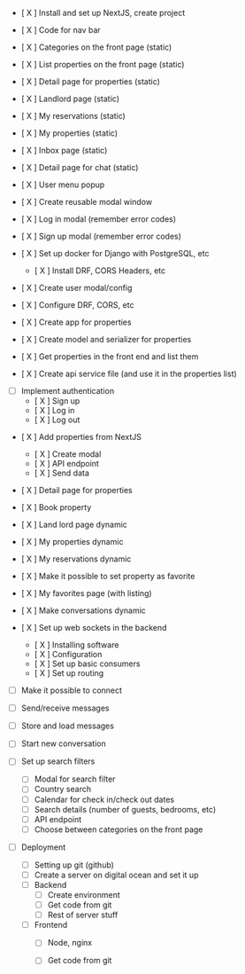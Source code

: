 - [ X ] Install and set up NextJS, create project
- [ X ] Code for nav bar
- [ X ] Categories on the front page (static)
- [ X ] List properties on the front page (static)
- [ X ] Detail page for properties (static)
- [ X ] Landlord page (static)
- [ X ] My reservations (static)
- [ X ] My properties (static)
- [ X ] Inbox page (static)
- [ X ] Detail page for chat (static)
- [ X ] User menu popup
- [ X ] Create reusable modal window
- [ X ] Log in modal (remember error codes)
- [ X ] Sign up modal (remember error codes)

- [ X ] Set up docker for Django with PostgreSQL, etc
  - [ X ] Install DRF, CORS Headers, etc
- [ X ] Create user modal/config
- [ X ] Configure DRF, CORS, etc
- [ X ] Create app for properties
- [ X ] Create model and serializer for properties
- [ X ] Get properties in the front end and list them

- [ X ] Create api service file (and use it in the properties list)

- [ ] Implement authentication
  - [ X ] Sign up
  - [ X ] Log in
  - [ X ] Log out

- [ X ] Add properties from NextJS
  - [ X ] Create modal
  - [ X ] API endpoint
  - [ X ] Send data
   
- [ X ] Detail page for properties
- [ X ] Book property
- [ X ] Land lord page dynamic
- [ X ] My properties dynamic
- [ X ] My reservations dynamic
- [ X ] Make it possible to set property as favorite
- [ X ] My favorites page (with listing)
- [ X ] Make conversations dynamic

- [ X ] Set up web sockets in the backend
  - [ X ] Installing software
  - [ X ] Configuration
  - [ X ] Set up basic consumers
  - [ X ] Set up routing
- [ ] Make it possible to connect
- [ ] Send/receive messages
- [ ] Store and load messages
- [ ] Start new conversation

- [ ] Set up search filters
  - [ ] Modal for search filter
  - [ ] Country search
  - [ ] Calendar for check in/check out dates
  - [ ] Search details (number of guests, bedrooms, etc)
  - [ ] API endpoint
  - [ ] Choose between categories on the front page

- [ ] Deployment
  - [ ] Setting up git (github)
  - [ ] Create a server on digital ocean and set it up
  - [ ] Backend
    - [ ] Create environment
    - [ ] Get code from git
    - [ ] Rest of server stuff
  - [ ] Frontend
    - [ ] Node, nginx
    - [ ] Get code from git


























